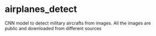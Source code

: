# airplanes_detect

CNN model to detect military aircrafts from images. All the images are public and downloaded from different sources 
